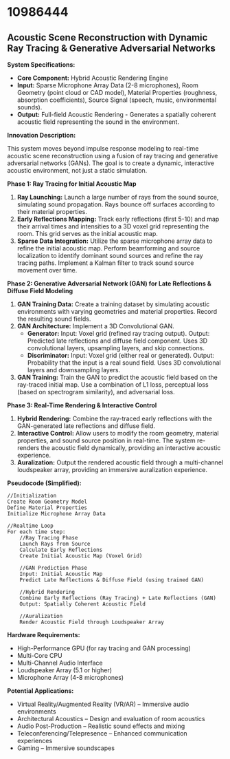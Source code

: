 # 10986444

## Acoustic Scene Reconstruction with Dynamic Ray Tracing & Generative Adversarial Networks

**System Specifications:**

*   **Core Component:** Hybrid Acoustic Rendering Engine
*   **Input:** Sparse Microphone Array Data (2-8 microphones), Room Geometry (point cloud or CAD model), Material Properties (roughness, absorption coefficients), Source Signal (speech, music, environmental sounds).
*   **Output:** Full-field Acoustic Rendering - Generates a spatially coherent acoustic field representing the sound in the environment.

**Innovation Description:**

This system moves beyond impulse response modeling to real-time acoustic scene reconstruction using a fusion of ray tracing and generative adversarial networks (GANs). The goal is to create a dynamic, interactive acoustic environment, not just a static simulation.

**Phase 1: Ray Tracing for Initial Acoustic Map**

1.  **Ray Launching:** Launch a large number of rays from the sound source, simulating sound propagation.  Rays bounce off surfaces according to their material properties.
2.  **Early Reflections Mapping:**  Track early reflections (first 5-10) and map their arrival times and intensities to a 3D voxel grid representing the room. This grid serves as the initial acoustic map.
3.  **Sparse Data Integration:**  Utilize the sparse microphone array data to refine the initial acoustic map.  Perform beamforming and source localization to identify dominant sound sources and refine the ray tracing paths. Implement a Kalman filter to track sound source movement over time.

**Phase 2: Generative Adversarial Network (GAN) for Late Reflections & Diffuse Field Modeling**

1.  **GAN Training Data:**  Create a training dataset by simulating acoustic environments with varying geometries and material properties.  Record the resulting sound fields.
2.  **GAN Architecture:** Implement a 3D Convolutional GAN.
    *   **Generator:**  Input: Voxel grid (refined ray tracing output).  Output:  Predicted late reflections and diffuse field component.  Uses 3D convolutional layers, upsampling layers, and skip connections.
    *   **Discriminator:** Input:  Voxel grid (either real or generated). Output: Probability that the input is a real sound field.  Uses 3D convolutional layers and downsampling layers.
3.  **GAN Training:** Train the GAN to predict the acoustic field based on the ray-traced initial map.  Use a combination of L1 loss, perceptual loss (based on spectrogram similarity), and adversarial loss.

**Phase 3: Real-Time Rendering & Interactive Control**

1.  **Hybrid Rendering:** Combine the ray-traced early reflections with the GAN-generated late reflections and diffuse field.
2.  **Interactive Control:** Allow users to modify the room geometry, material properties, and sound source position in real-time. The system re-renders the acoustic field dynamically, providing an interactive acoustic experience.
3.  **Auralization:** Output the rendered acoustic field through a multi-channel loudspeaker array, providing an immersive auralization experience.

**Pseudocode (Simplified):**

```
//Initialization
Create Room Geometry Model
Define Material Properties
Initialize Microphone Array Data

//Realtime Loop
For each time step:
    //Ray Tracing Phase
    Launch Rays from Source
    Calculate Early Reflections
    Create Initial Acoustic Map (Voxel Grid)

    //GAN Prediction Phase
    Input: Initial Acoustic Map
    Predict Late Reflections & Diffuse Field (using trained GAN)

    //Hybrid Rendering
    Combine Early Reflections (Ray Tracing) + Late Reflections (GAN)
    Output: Spatially Coherent Acoustic Field

    //Auralization
    Render Acoustic Field through Loudspeaker Array
```

**Hardware Requirements:**

*   High-Performance GPU (for ray tracing and GAN processing)
*   Multi-Core CPU
*   Multi-Channel Audio Interface
*   Loudspeaker Array (5.1 or higher)
*   Microphone Array (4-8 microphones)

**Potential Applications:**

*   Virtual Reality/Augmented Reality (VR/AR) – Immersive audio environments
*   Architectural Acoustics – Design and evaluation of room acoustics
*   Audio Post-Production – Realistic sound effects and mixing
*   Teleconferencing/Telepresence – Enhanced communication experiences
*   Gaming – Immersive soundscapes